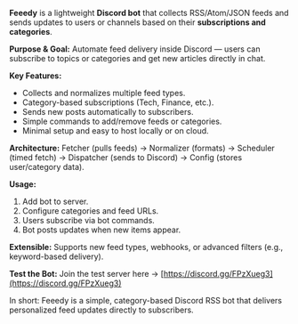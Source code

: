 **Feeedy** is a lightweight **Discord bot** that collects RSS/Atom/JSON feeds and sends updates to users or channels based on their **subscriptions and categories**.

**Purpose & Goal:**
Automate feed delivery inside Discord — users can subscribe to topics or categories and get new articles directly in chat.

**Key Features:**

* Collects and normalizes multiple feed types.
* Category-based subscriptions (Tech, Finance, etc.).
* Sends new posts automatically to subscribers.
* Simple commands to add/remove feeds or categories.
* Minimal setup and easy to host locally or on cloud.

**Architecture:**
Fetcher (pulls feeds) → Normalizer (formats) → Scheduler (timed fetch) → Dispatcher (sends to Discord) → Config (stores user/category data).

**Usage:**

1. Add bot to server.
2. Configure categories and feed URLs.
3. Users subscribe via bot commands.
4. Bot posts updates when new items appear.

**Extensible:**
Supports new feed types, webhooks, or advanced filters (e.g., keyword-based delivery).

**Test the Bot:**
Join the test server here → [https://discord.gg/FPzXueg3](https://discord.gg/FPzXueg3)

In short: Feeedy is a simple, category-based Discord RSS bot that delivers personalized feed updates directly to subscribers.
